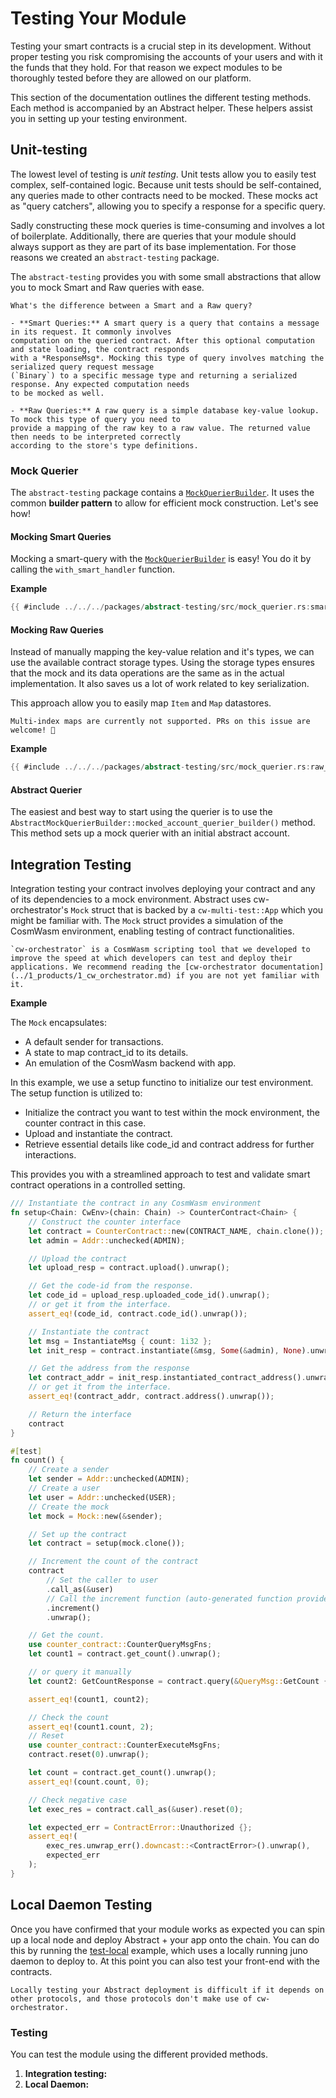 # Testing Your Module

Testing your smart contracts is a crucial step in its development. Without proper testing you risk compromising the
accounts of your users and with it the funds that they hold. For that reason we expect modules to be thoroughly tested
before they are allowed on our platform.

This section of the documentation outlines the different testing methods. Each method is accompanied by an Abstract
helper. These helpers assist you in setting up your testing environment.

## Unit-testing

The lowest level of testing is *unit testing*. Unit tests allow you to easily test complex, self-contained logic.
Because unit tests should be self-contained, any queries made to other contracts need to be mocked. These mocks act
as "query catchers", allowing you to specify a response for a specific query.

Sadly constructing these mock queries is time-consuming and involves a lot of boilerplate. Additionally, there are
queries that your module should always support as they are part of its base implementation. For those reasons we created
an `abstract-testing` package.

The `abstract-testing` provides you with some small abstractions that allow you to mock Smart and Raw queries with ease.

```admonish info
What's the difference between a Smart and a Raw query?

- **Smart Queries:** A smart query is a query that contains a message in its request. It commonly involves 
computation on the queried contract. After this optional computation and state loading, the contract responds 
with a *ResponseMsg*. Mocking this type of query involves matching the serialized query request message 
(`Binary`) to a specific message type and returning a serialized response. Any expected computation needs 
to be mocked as well.

- **Raw Queries:** A raw query is a simple database key-value lookup. To mock this type of query you need to 
provide a mapping of the raw key to a raw value. The returned value then needs to be interpreted correctly 
according to the store's type definitions.
```

### Mock Querier

The `abstract-testing` package contains
a <a href="https://docs.rs/abstract-testing/0.18.0/abstract_testing/struct.MockQuerierBuilder.html" target="_blank">`MockQuerierBuilder`</a>.
It uses the common **builder pattern** to allow for efficient mock construction. Let's see how!

#### Mocking Smart Queries

Mocking a smart-query with
the <a href="https://docs.rs/abstract-testing/0.18.0/abstract_testing/struct.MockQuerierBuilder.html" target="_blank">`MockQuerierBuilder`</a>
is easy! You do it by calling the `with_smart_handler` function.

**Example**

```rust
{{ #include ../../../packages/abstract-testing/src/mock_querier.rs:smart_query}}
```

#### Mocking Raw Queries

Instead of manually mapping the key-value relation and it's types, we can use the available contract storage types.
Using the storage types ensures that the mock and its data operations are the same as in the actual implementation. It
also saves us a lot of work related to key serialization.

This approach allow you to easily map `Item` and `Map` datastores.

```admonish warning
Multi-index maps are currently not supported. PRs on this issue are welcome! 🤗
```

**Example**

```rust
{{ #include ../../../packages/abstract-testing/src/mock_querier.rs:raw_query }}
```

#### Abstract Querier

The easiest and best way to start using the querier is to use
the `AbstractMockQuerierBuilder::mocked_account_querier_builder()` method. This method sets up a mock querier with an
initial abstract account.

## Integration Testing

Integration testing your contract involves deploying your contract and any of its dependencies to a mock environment.
Abstract uses cw-orchestrator's `Mock` struct that is backed by a `cw-multi-test::App` which you might be familiar with.
The `Mock` struct provides a simulation of the CosmWasm environment, enabling testing of contract functionalities.

```admonish info
`cw-orchestrator` is a CosmWasm scripting tool that we developed to improve the speed at which developers can test and deploy their applications. We recommend reading the [cw-orchestrator documentation](../1_products/1_cw_orchestrator.md) if you are not yet familiar with it.
```

**Example**

The `Mock` encapsulates:

- A default sender for transactions.
- A state to map contract_id to its details.
- An emulation of the CosmWasm backend with app.

In this example, we use a setup functino to initialize our test environment. The setup function is utilized to:

- Initialize the contract you want to test within the mock environment, the counter contract in this case.
- Upload and instantiate the contract.
- Retrieve essential details like code_id and contract address for further interactions.

This provides you with a streamlined approach to test and validate smart contract operations in a controlled setting.

```rust
/// Instantiate the contract in any CosmWasm environment
fn setup<Chain: CwEnv>(chain: Chain) -> CounterContract<Chain> {
    // Construct the counter interface
    let contract = CounterContract::new(CONTRACT_NAME, chain.clone());
    let admin = Addr::unchecked(ADMIN);

    // Upload the contract
    let upload_resp = contract.upload().unwrap();

    // Get the code-id from the response.
    let code_id = upload_resp.uploaded_code_id().unwrap();
    // or get it from the interface.
    assert_eq!(code_id, contract.code_id().unwrap());

    // Instantiate the contract
    let msg = InstantiateMsg { count: 1i32 };
    let init_resp = contract.instantiate(&msg, Some(&admin), None).unwrap();

    // Get the address from the response
    let contract_addr = init_resp.instantiated_contract_address().unwrap();
    // or get it from the interface.
    assert_eq!(contract_addr, contract.address().unwrap());

    // Return the interface
    contract
}

#[test]
fn count() {
    // Create a sender
    let sender = Addr::unchecked(ADMIN);
    // Create a user
    let user = Addr::unchecked(USER);
    // Create the mock
    let mock = Mock::new(&sender);

    // Set up the contract
    let contract = setup(mock.clone());

    // Increment the count of the contract
    contract
        // Set the caller to user
        .call_as(&user)
        // Call the increment function (auto-generated function provided by CounterExecuteMsgFns)
        .increment()
        .unwrap();

    // Get the count.
    use counter_contract::CounterQueryMsgFns;
    let count1 = contract.get_count().unwrap();

    // or query it manually
    let count2: GetCountResponse = contract.query(&QueryMsg::GetCount {}).unwrap();

    assert_eq!(count1, count2);

    // Check the count
    assert_eq!(count1.count, 2);
    // Reset
    use counter_contract::CounterExecuteMsgFns;
    contract.reset(0).unwrap();

    let count = contract.get_count().unwrap();
    assert_eq!(count.count, 0);

    // Check negative case
    let exec_res = contract.call_as(&user).reset(0);

    let expected_err = ContractError::Unauthorized {};
    assert_eq!(
        exec_res.unwrap_err().downcast::<ContractError>().unwrap(),
        expected_err
    );
}
```
<!-- ## Linked Testing

@Kayanski -->

## Local Daemon Testing

Once you have confirmed that your module works as expected you can spin up a local node and deploy Abstract + your app
onto the chain. You can do this by running the [test-local]() example, which uses a locally running juno daemon to
deploy to. At this point you can also test your front-end with the contracts.

```admonish info
Locally testing your Abstract deployment is difficult if it depends on other protocols, and those protocols don't make use of cw-orchestrator.
```

### Testing

You can test the module using the different provided methods.

1. **Integration testing:**
2. **Local Daemon:**